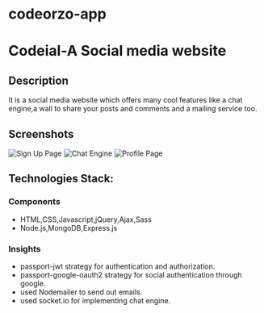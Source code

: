 # codeorzo-app

# Codeial-A Social media website

## Description
It is a social media website which offers many cool features like a chat engine,a wall to share your posts and comments and a mailing service too.

## Screenshots

![Sign Up Page](uploads/codeial_screenshots/sign_up.PNG "Sign Up Page")
![Chat Engine](uploads/codeial_screenshots/chat_engine.PNG "Chat Engine")
![Profile Page](uploads/codeial_screenshots/profile_page.PNG "Profile age")

## Technologies Stack:

### Components
* HTML,CSS,Javascript,jQuery,Ajax,Sass
* Node.js,MongoDB,Express.js

### Insights

* passport-jwt strategy for authentication and authorization.
* passport-google-oauth2 strategy for social authentication through  google.
* used Nodemailer to send out emails.
* used socket.io for implementing chat engine.
